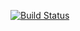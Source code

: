 [![Build Status](https://travis-ci.org/tpnet3/test-travis.svg?branch=master)](https://travis-ci.org/tpnet3/test-travis)
